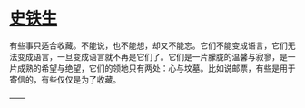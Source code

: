 # [史铁生 ​​​​](https://github.com/miss-shiyi/miss-shiyi/issues/50)

有些事只适合收藏。不能说，也不能想，却又不能忘。它们不能变成语言，它们无法变成语言，一旦变成语言就不再是它们了。它们是一片朦胧的温馨与寂寥，是一片成熟的希望与绝望，它们的领地只有两处：心与坟墓。比如说邮票，有些是用于寄信的，有些仅仅是为了收藏。

——